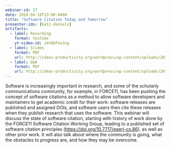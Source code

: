 ```yaml
---
webinar-id: 17
date: 2018-04-18T13:00-0400
title: "Software Citation Today and Tomorrow"
presenter-ids: [katz-daniels]
artifacts:
  - label: Recording
    format: YouTube
    yt-video-id: z4tQkPzwJxg
  - label: Slides
    format: PDF
    url: http://ideas-productivity.org/wordpress/wp-content/uploads/2018/04/webinar017-citation-slides-updated.pdf
  - label: Q&A
    format: PDF
    url: http://ideas-productivity.org/wordpress/wp-content/uploads/2018/04/webinar017-qa.pdf
---
```

Software is increasingly important in research, and some of the
scholarly communications community, for example, in FORCE11, has been
pushing the concept of software citations as a method to allow
software developers and maintainers to get academic credit for their
work: software releases are published and assigned DOIs, and software
users then cite these releases when they publish research that uses
the software. This webinar will discuss the state of software
citation, starting with history of work done by the FORCE11 Software
Citation Working Group, leading to a published set of software
citation principles (<https://doi.org/10.7717/peerj-cs.86>), as well
as other prior work. It will also talk about where the community is
going, what the obstacles to progress are, and how they may be
overcome.
